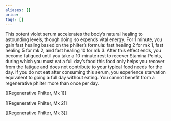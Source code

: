 ```yaml
---
aliases: []
price: 
tags: []
---
```


This potent violet serum accelerates the body’s natural healing to astounding levels, though doing so expends vital energy. For 1 minute, you gain fast healing based on the philter’s formula: fast healing 2 for mk 1, fast healing 5 for mk 2, and fast healing 10 for mk 3. After this effect ends, you become fatigued until you take a 10-minute rest to recover Stamina Points, during which you must eat a full day’s food this food only helps you recover from the fatigue and does not contribute to your typical food needs for the day. If you do not eat after consuming this serum, you experience starvation equivalent to going a full day without eating. You cannot benefit from a regenerative philter more than once per day.

[[Regenerative Philter, Mk 1]]

[[Regenerative Philter, Mk 2]]

[[Regenerative Philter, Mk 3]]
